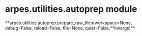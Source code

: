 # arpes.utilities.autoprep module

**arpes.utilities.autoprep.prepare\_raw\_files(workspace=None,
debug=False, reload=False, file=None, quiet=False,**kwargs)\*\*
